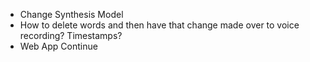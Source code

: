 - Change Synthesis Model
- How to delete words and then have that change made over to voice recording? Timestamps?
- Web App Continue
